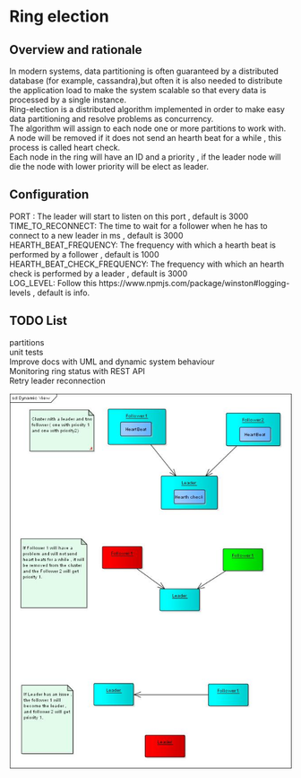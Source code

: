 # Ring election
<h2>Overview and rationale</h2>
In modern systems, data partitioning is often guaranteed by a distributed database (for example, cassandra),but often it is also needed to distribute the application load to make the system scalable so that every data is processed by a single instance. <br>
Ring-election is a distributed algorithm implemented in order to make easy data partitioning and resolve problems as concurrency.<br>
The algorithm will assign to each node one or more partitions to work with.<br>
A node will be removed if it does not send an hearth beat for a while , this process is called heart check.<br>
Each node in the ring will have an ID and a priority , if the leader node will die the node with lower priority will be elect as leader.



<h2> Configuration </h2>
 PORT : The leader will start to listen on this port , default is 3000 <br>
 TIME_TO_RECONNECT: The time to wait for a follower when he has to connect to a new leader in ms , default is 3000 <br>
HEARTH_BEAT_FREQUENCY: The frequency with which a hearth beat is performed by a follower , default is 1000 <br>
HEARTH_BEAT_CHECK_FREQUENCY: The frequency with which an hearth check is performed by a leader , default is 3000 <br>
LOG_LEVEL: Follow this https://www.npmjs.com/package/winston#logging-levels , default is info.


<h2>TODO List </h2>
partitions <br>
unit tests <br>
Improve docs with UML and dynamic system behaviour <br>
Monitoring ring status with REST API<br>
Retry leader reconnection <br>


![Dynamic diagram](doc/Ring.jpg)
